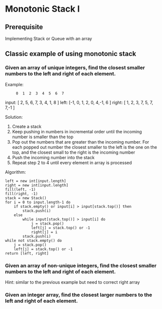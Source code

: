 # Monotonic Stack I

## Prerequisite

Implementing Stack or Queue with an array

## Classic example of using monotonic stack

### Given an array of unique integers, find the closest smaller numbers to the left and right of each element.

Example:

         0  1  2  3  4  5  6  7
input: [ 2, 5, 6, 7, 3, 4, 1, 8 ]
left:  [-1, 0, 1, 2, 0, 4,-1, 6 ]
right: [ 1, 2, 3, 7, 5, 7, 7,-1 ] 

Solution:

1. Create a stack
2. Keep pushing in numbers in incremental order until the incoming number is smaller than the top
3. Pop out the numbers that are greater than the incoming number.
   For each popped out number the closest smaller to the left is the one on the top,
   and the closest small to the right is the incoming number
4. Push the incoming number into the stack
5. Repeat step 2 to 4 until every element in array is processed

Algorithm:

```pseudoCode
left = new int[input.length]
right = new int[input.length]
fill(left, -1)
fill(right, -1)
stack = new Stack()
for i = 0 to input.length-1 do
    if stack.empty() or input[i] > input[stack.top()] then
        stack.push(i)
    else
        while input[stack.top()] > input[i] do
            j = stack.pop()
            left[j] = stack.top() or -1
            right[j] = i
        stack.push(i)
while not stack.empty() do
    j = stack.pop()
    left[j] = stack.top() or -1
return [left, right]       
```   

### Given an array of non-unique integers, find the closest smaller numbers to the left and right of each element.

Hint: similar to the previous example but need to correct right array

### Given an integer array, find the closest larger numbers to the left and right of each element.


